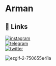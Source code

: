 # Arman
## 🔗 Links
[![instagram](https://img.shields.io/badge/instagram-E1306C?style=for-the-badge&logo=instagram&logoColor=white)](https://www.instagram.com/weebsupporter/)<br />[![telegram](https://img.shields.io/badge/telegram-229ED9?style=for-the-badge&logo=telegram&logoColor=white)](https://t.me/weeb_2d)<br />[![twitter](https://img.shields.io/badge/twitter-FF7433?style=for-the-badge&logo=twitter&logoColor=white)](https://twitter.com/weeb_2d)

![ezgif-2-750655e41a](https://user-images.githubusercontent.com/110531079/188504342-daf7b191-226f-4164-996d-fbda50339520.gif)


